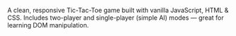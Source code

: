 A clean, responsive Tic-Tac-Toe game built with vanilla JavaScript, HTML & CSS.
Includes two-player and single-player (simple AI) modes — great for learning DOM manipulation.